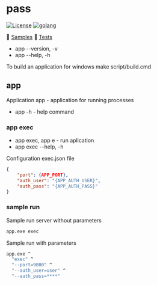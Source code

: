 # pass

[![License][1]][2] [![golang][10]][11]

[1]: https://img.shields.io/badge/license-MIT-blue.svg?label=License&maxAge=86400 "License"
[2]: ./LICENSE

[10]: https://img.shields.io/badge/golang-1.21.3-blue.svg?style=flat "Golang"
[11]: https://golang.org

:green_book: [Samples](./SAMPLES.md)
:green_book: [Tests](./TESTS.md)

* app --version, -v
* app --help, -h

To build an application for windows make script/build.cmd

## app

Application app - application for running processes
* app -h - help command

### app exec

* app exec, app e - run aplication
* app exec --help, -h

Configuration exec.json file

```json
{
    "port": {APP_PORT},
    "auth_user": "{APP_AUTH_USER}",
    "auth_pass": "{APP_AUTH_PASS}"
}
```

### sample run

Sample run server without parameters

```bash
app.exe exec
```

Sample run with parameters

```bash
app.exe ^
  "exec" ^
  "--port=9000" ^
  "--auth_user=user" ^
  "--auth_pass=****"
```

